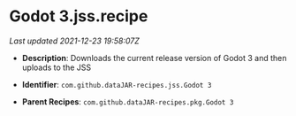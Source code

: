 # Godot 3.jss.recipe

_Last updated 2021-12-23 19:58:07Z_

- **Description**: Downloads the current release version of Godot 3 and then uploads to the JSS

- **Identifier**: `com.github.dataJAR-recipes.jss.Godot 3`

- **Parent Recipes**: `com.github.dataJAR-recipes.pkg.Godot 3`